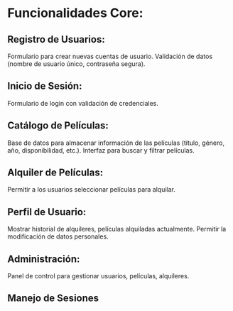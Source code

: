 # Funcionalidades Core:

## Registro de Usuarios:
Formulario para crear nuevas cuentas de usuario.
Validación de datos (nombre de usuario único, contraseña segura).

## Inicio de Sesión:
Formulario de login con validación de credenciales.

## Catálogo de Películas:
Base de datos para almacenar información de las películas (título, género, año, disponibilidad, etc.).
Interfaz para buscar y filtrar películas.

## Alquiler de Películas:
Permitir a los usuarios seleccionar películas para alquilar.

## Perfil de Usuario:
Mostrar historial de alquileres, películas alquiladas actualmente.
Permitir la modificación de datos personales.

## Administración:
Panel de control para gestionar usuarios, películas, alquileres.

## Manejo de Sesiones